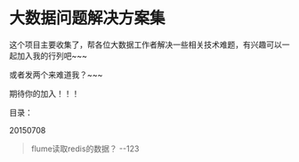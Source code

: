 # 大数据问题解决方案集

这个项目主要收集了，帮各位大数据工作者解决一些相关技术难题，有兴趣可以一起加入我的行列吧~~~


或者发两个来难道我？~~~


期待你的加入！！！



目录：

20150708
>flume读取redis的数据？  --123